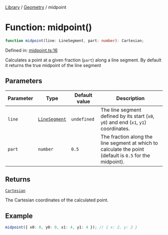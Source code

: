 <!-- markdownlint-disable -->
<!-- cspell: disable -->
[Library](../index.md) / [Geometry](./index.md) / midpoint

# Function: midpoint()

```ts
function midpoint(line: LineSegment, part: number): Cartesian;
```

Defined in: [midpoint.ts:16](https://github.com/technobuddha/library/blob/main/src/midpoint.ts#L16)

Calculates a point at a given fraction (`part`) along a line segment.  By default it returns the
true midpoint of the line segment

## Parameters

| Parameter | Type | Default value | Description |
| ------ | ------ | ------ | ------ |
| `line` | [`LineSegment`](LineSegment.md) | `undefined` | The line segment defined by its start (`x0`, `y0`) and end (`x1`, `y1`) coordinates. |
| `part` | `number` | `0.5` | The fraction along the line segment at which to calculate the point (default is `0.5` for the midpoint). |

## Returns

[`Cartesian`](Cartesian.md)

The Cartesian coordinates of the calculated point.

## Example

```typescript
midpoint({ x0: 0, y0: 0, x1: 4, y1: 4 }); // { x: 2, y: 2 }
```


